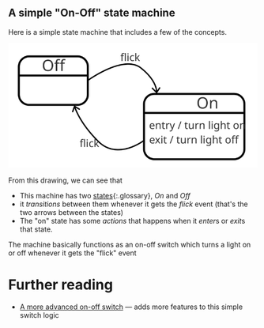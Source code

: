 ## A simple "On-Off" state machine

Here is a simple state machine that includes a few of the concepts.

![A simple state machine](on-off.svg)

From this drawing, we can see that 

* This machine has two [states](glossary/states){:.glossary}, *On* and *Off*
* it _transitions_ between them whenever it gets the _flick_ event (that's the two arrows between the states)
* The "on" state has some _actions_ that happens when it *enter*s or *exit*s that state.

The machine basically functions as an on-off switch which turns a light on or off whenever it gets the "flick" event

# Further reading

* [A more advanced on-off switch](on-off-statechart.html) — adds more features to this simple switch logic
